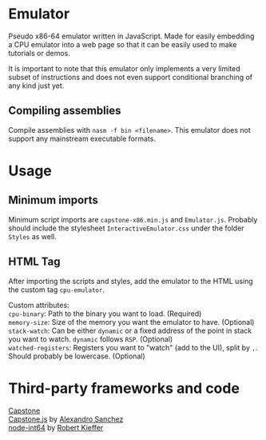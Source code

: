 # Emulator
Pseudo x86-64 emulator written in JavaScript. Made for easily embedding a CPU emulator into a web page so that it can
be easily used to make tutorials or demos.  

It is important to note that this emulator only implements a very limited subset of instructions and does not even 
support conditional branching of any kind just yet. 

## Compiling assemblies
Compile assemblies with `nasm -f bin <filename>`. This emulator does not support any mainstream executable formats. 

# Usage

## Minimum imports
Minimum script imports are `capstone-x86.min.js` and `Emulator.js`. Probably should include the stylesheet
`InteractiveEmulator.css` under the folder `Styles` as well.

## HTML Tag
After importing the scripts and styles, add the emulator to the HTML using the custom tag `cpu-emulator`. 

Custom attributes:  
`cpu-binary`: Path to the binary you want to load. (Required)  
`memory-size`: Size of the memory you want the emulator to have. (Optional)  
`stack-watch`: Can be either `dynamic` or a fixed address of the point in stack you want to watch. `dynamic` follows `RSP`. (Optional)   
`watched-registers`: Registers you want to "watch" (add to the UI), split by `,`. Should probably be lowercase. (Optional)  

# Third-party frameworks and code
[Capstone](http://www.capstone-engine.org)  
[Capstone.js](https://github.com/AlexAltea/capstone.js) by [Alexandro Sanchez](https://github.com/AlexAltea)  
[node-int64](https://github.com/broofa/node-int64) by [Robert Kieffer](https://github.com/broofa)  